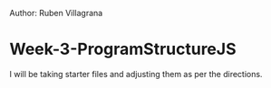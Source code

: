 Author: Ruben Villagrana
# Week-3-ProgramStructureJS
I will  be taking starter files and adjusting them as per the directions.
